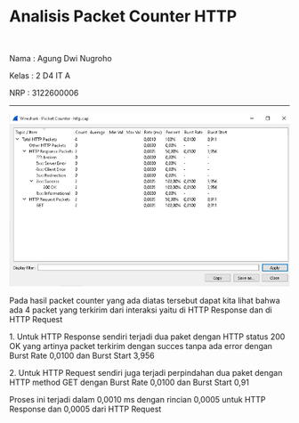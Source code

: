 <h1>Analisis Packet Counter HTTP</h1>
<br>
<p>Nama : Agung Dwi Nugroho</p>
<p>Kelas : 2 D4 IT A</p>
<p>NRP : 3122600006</p>

<hr>

<img src="./../assets/tugas-5/packet-counter.jpeg" />
<p>
  Pada hasil packet counter yang ada diatas tersebut dapat kita lihat bahwa ada 4 packet yang terkirim dari interaksi yaitu di HTTP Response dan di HTTP Request
</p>
<p>1. Untuk HTTP Response sendiri terjadi dua paket dengan HTTP status 200 OK yang artinya packet terkirim dengan succes tanpa ada error dengan Burst Rate 0,0100 dan Burst Start 3,956</p>

<p>2. Untuk HTTP Request sendiri juga terjadi perpindahan dua paket dengan HTTP method GET dengan Burst Rate 0,0100 dan Burst Start 0,91</p>

<p>Proses ini terjadi dalam 0,0010 ms dengan rincian 0,0005 untuk HTTP Response dan 0,0005 dari HTTP Request</p>

